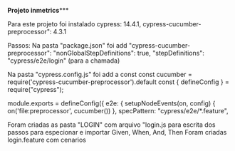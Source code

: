 ************************Projeto inmetrics***************************

Para este projeto foi instalado   cypress: 14.4.1, cypress-cucumber-preprocessor": 4.3.1

Passos: Na pasta "package.json" foi add   "cypress-cucumber-preprocessor":
"nonGlobalStepDefinitions": true, "stepDefinitions": "cypress/e2e/login" (para a chamada)

 Na pasta "cypress.config.js" foi add a const
  const cucumber = require('cypress-cucumber-preprocessor').default
  const { defineConfig } = require("cypress");

module.exports = defineConfig({
  e2e: {
    setupNodeEvents(on, config) {
      on('file:preprocessor', cucumber())
    },
    specPattern: "cypress/e2e/*.feature",
  
  Foram criadas as pasta "LOGIN" com arquivo "login.js para escrita dos passos para especionar e importar Given, When, And, Then
  Foram criadas login.feature com cenarios 

  
